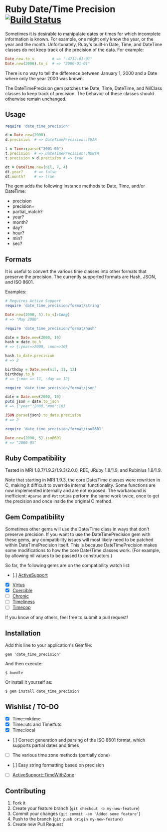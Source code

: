 # Ruby Date/Time Precision [![Build Status](https://travis-ci.org/Spokeo/date_time_precision.png?branch=master)](https://travis-ci.org/Spokeo/date_time_precision)

Sometimes it is desirable to manipulate dates or times for which incomplete information is known.
For example, one might only know the year, or the year and the month.
Unfortunately, Ruby's built-in Date, Time, and DateTime classes do not keep track of the precision of the data.
For example:

```ruby
Date.new.to_s        # => "-4712-01-01"
Date.new(2000).to_s  # => "2000-01-01"
```

There is no way to tell the difference between January 1, 2000 and a Date where only the year 2000 was known.

The DateTimePrecision gem patches the Date, Time, DateTime, and NilClass classes to keep track of precision.
The behavior of these classes should otherwise remain unchanged.

## Usage

```ruby
require 'date_time_precision'

d = Date.new(2000)
d.precision  # => DateTimePrecision::YEAR

t = Time::parse("2001-05")
t.precision  # => DateTimePrecision::MONTH
t.precision > d.precision # => true

dt = DateTime.new(nil, 7, 4)
dt.year?     # => false
dt.month?    # => true
```

The gem adds the following instance methods to Date, Time, and/or DateTime:

*    precision
*    precision=
*    partial_match?
*    year?
*    month?
*    day?
*    hour?
*    min?
*    sec?

## Formats

It is useful to convert the various time classes into other formats that preserve the precision.
The currently supported formats are Hash, JSON, and ISO 8601.

Examples:

```ruby
# Requires Active Support
require 'date_time_precision/format/string'

Date.new(2000, 5).to_s(:long)
# => "May 2000"
```

```ruby
require 'date_time_precision/format/hash'

date = Date.new(2000, 10)
hash = date.to_h
# => {:year=>2000, :mon=>10}

hash.to_date.precision
# => 2

birthday = Date.new(nil, 11, 12)
birthday.to_h
# => {:mon => 11, :day => 12}
```

```ruby
require 'date_time_precision/format/json'

date = Date.new(2000, 10)
puts json = date.to_json
# => {"year":2000,"mon":10}

JSON.parse(json).to_date.precision
# => 2
```

```ruby
require 'date_time_precision/format/iso8601'

Date.new(2000, 5).iso8601
# => "2000-05"
```

## Ruby Compatibility

Tested in MRI 1.8.7/1.9.2/1.9.3/2.0.0, REE, JRuby 1.8/1.9, and Rubinius 1.8/1.9.

Note that starting in MRI 1.9.3, the core Date/Time classes were rewritten in C, making it difficult to
override internal functionality. Some functions are now implemented internally and are not exposed.
The workaround is inefficient: `#parse` and `#strptime` perform the same work twice, once to get the precision and once inside the original C method.

## Gem Compatibility

Sometimes other gems will use the Date/Time class in ways that don't preserve precision. If you want to use the DateTimePrecision gem with these
gems, any compatibility issues will most likely need to be patched within DateTimePrecision itself. This is because DateTimePrecision makes some
modifications to how the core Date/Time classes work. (For example, by allowing nil values to be passed to constructors.)

So far, the following gems are on the compatibility watch list:

 - [.] [ActiveSupport](https://github.com/rails/rails/tree/master/activesupport)
 - [x] [Virtus](https://github.com/solnic/virtus)
 - [x] [Coercible](https://github.com/solnic/coercible)
 - [ ] [Chronic](https://github.com/mojombo/chronic)
 - [ ] [Timeliness](https://github.com/adzap/timeliness)
 - [ ] [Timecop](https://github.com/travisjeffery/timecop)

If you know of any others, feel free to submit a pull request!

## Installation

Add this line to your application's Gemfile:

    gem 'date_time_precision'

And then execute:

    $ bundle

Or install it yourself as:

    $ gem install date_time_precision

## Wishlist / TO-DO

 - [x] Time::mktime
 - [x] Time::utc and Time#utc
 - [x] Time::local
 - [.] Correct generation and parsing of the ISO 8601 format, which supports partial dates and times
 - [ ] The various time zone methods (partially done)
 - [.] Easy string formatting based on precision
 - [ ] [ActiveSupport::TimeWithZone](http://apidock.com/rails/ActiveSupport/TimeWithZone)

## Contributing

1. Fork it
2. Create your feature branch (`git checkout -b my-new-feature`)
3. Commit your changes (`git commit -am 'Added some feature'`)
4. Push to the branch (`git push origin my-new-feature`)
5. Create new Pull Request

